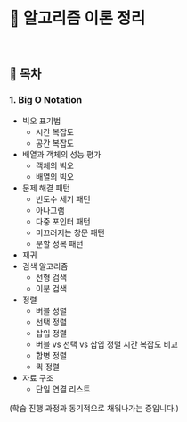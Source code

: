 # 🚀 알고리즘 이론 정리

<br/>

## 🔄 목차

### 1. Big O Notation

- 빅오 표기법
  - 시간 복잡도
  - 공간 복잡도
- 배열과 객체의 성능 평가
  - 객체의 빅오
  - 배열의 빅오
- 문제 해결 패턴
  - 빈도수 세기 패턴
  - 아나그램
  - 다중 포인터 패턴
  - 미끄러지는 창문 패턴
  - 분할 정복 패턴
- 재귀
- 검색 알고리즘
  - 선형 검색
  - 이분 검색
- 정렬
  - 버블 정렬
  - 선택 정렬
  - 삽입 정렬
  - 버블 vs 선택 vs 삽입 정렬 시간 복잡도 비교
  - 합병 정렬
  - 퀵 정렬
- 자료 구조
  - 단일 연결 리스트

(학습 진행 과정과 동기적으로 채워나가는 중입니다.)
